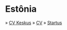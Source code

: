 # Estônia

» [CV Keskus](https://www.cvkeskus.ee)
» [CV](https://www.cv.ee)
» [Startus](https://www.startus.cc)